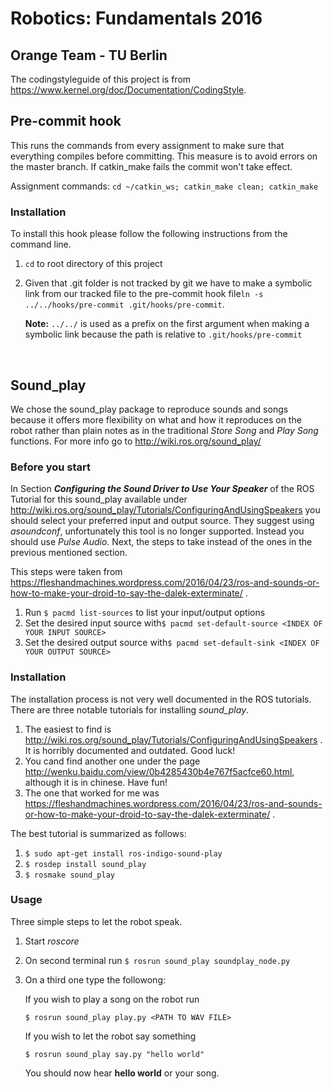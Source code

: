 # Robotics: Fundamentals 2016

## Orange Team - TU Berlin

The codingstyleguide of this project is from https://www.kernel.org/doc/Documentation/CodingStyle.

## Pre-commit hook

This runs the commands from every assignment to make sure that everything compiles before committing. This measure is to avoid errors on the master branch. If catkin_make fails the commit won't take effect.

Assignment commands: `cd ~/catkin_ws; catkin_make clean; catkin_make`

### Installation

To install this hook please follow the following instructions from the command line.

1. `cd` to root directory of this project

2. Given that .git folder is not tracked by git we have to make a symbolic link from our tracked file to the pre-commit hook file`ln -s ../../hooks/pre-commit .git/hooks/pre-commit`.

   **Note:** `../../` is used as a prefix on the first argument when making a symbolic link because the path is relative to `.git/hooks/pre-commit`

   ​


## Sound_play

We chose the sound_play package to reproduce sounds and songs because it offers more flexibility on what and how it reproduces on the robot rather than plain notes as in the traditional _Store Song_ and _Play Song_ functions.
For more info go to http://wiki.ros.org/sound_play/

### Before you start

In Section ***Configuring the Sound Driver to Use Your Speaker*** of the ROS Tutorial for this sound_play  available under http://wiki.ros.org/sound_play/Tutorials/ConfiguringAndUsingSpeakers you should select your preferred input and output source. They suggest using *asoundconf*, unfortunately this tool is no longer supported. Instead you should use *Pulse Audio*. Next, the steps to take instead of the ones in the previous mentioned section.

This steps were taken from https://fleshandmachines.wordpress.com/2016/04/23/ros-and-sounds-or-how-to-make-your-droid-to-say-the-dalek-exterminate/ .

1. Run `$ pacmd list-sources` to list your input/output options
2. Set the desired input source with`$ pacmd set-default-source <INDEX OF YOUR INPUT SOURCE>`
3. Set the desired output source with`$ pacmd set-default-sink <INDEX OF YOUR OUTPUT SOURCE>`

### Installation

The installation process is not very well documented in the ROS tutorials. There are three notable tutorials for installing *sound_play*.

1. The easiest to find is http://wiki.ros.org/sound_play/Tutorials/ConfiguringAndUsingSpeakers . It is horribly documented and outdated. Good luck!
2. You cand find another one under the page http://wenku.baidu.com/view/0b4285430b4e767f5acfce60.html, although it is in chinese. Have fun!
3. The one that worked for me was https://fleshandmachines.wordpress.com/2016/04/23/ros-and-sounds-or-how-to-make-your-droid-to-say-the-dalek-exterminate/ .

The best tutorial is summarized as follows:

1. `$ sudo apt-get install ros-indigo-sound-play`
2. `$ rosdep install sound_play`
3. `$ rosmake sound_play`



### Usage

Three simple steps to let the robot speak.

1. Start *roscore*

2. On second terminal run `$ rosrun sound_play soundplay_node.py`

3. On a third one type the followong:

   If you wish to play a song on the robot run 

   `$ rosrun sound_play play.py <PATH TO WAV FILE>`

   If you wish to let the robot say something

   `$ rosrun sound_play say.py "hello world"`

   You should now hear **hello world** or your song.


